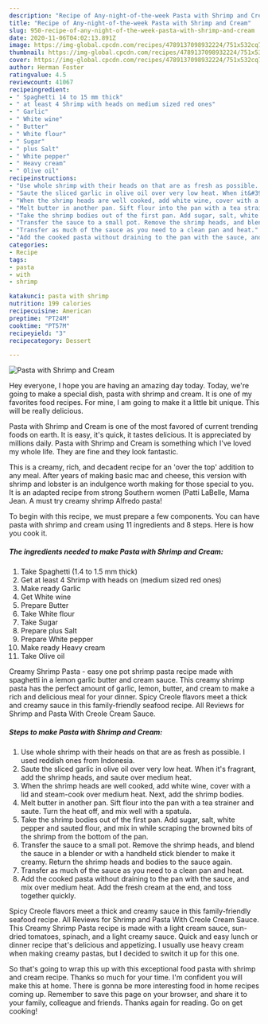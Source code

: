 ```yaml
---
description: "Recipe of Any-night-of-the-week Pasta with Shrimp and Cream"
title: "Recipe of Any-night-of-the-week Pasta with Shrimp and Cream"
slug: 950-recipe-of-any-night-of-the-week-pasta-with-shrimp-and-cream
date: 2020-11-06T04:02:13.891Z
image: https://img-global.cpcdn.com/recipes/4789137098932224/751x532cq70/pasta-with-shrimp-and-cream-recipe-main-photo.jpg
thumbnail: https://img-global.cpcdn.com/recipes/4789137098932224/751x532cq70/pasta-with-shrimp-and-cream-recipe-main-photo.jpg
cover: https://img-global.cpcdn.com/recipes/4789137098932224/751x532cq70/pasta-with-shrimp-and-cream-recipe-main-photo.jpg
author: Herman Foster
ratingvalue: 4.5
reviewcount: 41067
recipeingredient:
- " Spaghetti 14 to 15 mm thick"
- " at least 4 Shrimp with heads on medium sized red ones"
- " Garlic"
- " White wine"
- " Butter"
- " White flour"
- " Sugar"
- " plus Salt"
- " White pepper"
- " Heavy cream"
- " Olive oil"
recipeinstructions:
- "Use whole shrimp with their heads on that are as fresh as possible. I used reddish ones from Indonesia."
- "Saute the sliced garlic in olive oil over very low heat. When it&#39;s fragrant, add the shrimp heads, and saute over medium heat."
- "When the shrimp heads are well cooked, add white wine, cover with a lid and steam-cook over medium heat. Next, add the shrimp bodies."
- "Melt butter in another pan. Sift flour into the pan with a tea strainer and saute. Turn the heat off, and mix well with a spatula."
- "Take the shrimp bodies out of the first pan. Add sugar, salt, white pepper and sauted flour, and mix in while scraping the browned bits of the shrimp from the bottom of the pan."
- "Transfer the sauce to a small pot. Remove the shrimp heads, and blend the sauce in a blender or with a handheld stick blender to make it creamy. Return the shrimp heads and bodies to the sauce again."
- "Transfer as much of the sauce as you need to a clean pan and heat."
- "Add the cooked pasta without draining to the pan with the sauce, and mix over medium heat. Add the fresh cream at the end, and toss together quickly."
categories:
- Recipe
tags:
- pasta
- with
- shrimp

katakunci: pasta with shrimp 
nutrition: 199 calories
recipecuisine: American
preptime: "PT24M"
cooktime: "PT57M"
recipeyield: "3"
recipecategory: Dessert

---
```



![Pasta with Shrimp and Cream](https://img-global.cpcdn.com/recipes/4789137098932224/751x532cq70/pasta-with-shrimp-and-cream-recipe-main-photo.jpg)

Hey everyone, I hope you are having an amazing day today. Today, we're going to make a special dish, pasta with shrimp and cream. It is one of my favorites food recipes. For mine, I am going to make it a little bit unique. This will be really delicious.

Pasta with Shrimp and Cream is one of the most favored of current trending foods on earth. It is easy, it's quick, it tastes delicious. It is appreciated by millions daily. Pasta with Shrimp and Cream is something which I've loved my whole life. They are fine and they look fantastic.

This is a creamy, rich, and decadent recipe for an &#39;over the top&#39; addition to any meal. After years of making basic mac and cheese, this version with shrimp and lobster is an indulgence worth making for those special to you. It is an adapted recipe from strong Southern women (Patti LaBelle, Mama Jean. A must try creamy shrimp Alfredo pasta!


To begin with this recipe, we must prepare a few components. You can have pasta with shrimp and cream using 11 ingredients and 8 steps. Here is how you cook it.

<!--inarticleads1-->

##### The ingredients needed to make Pasta with Shrimp and Cream:

1. Take  Spaghetti (1.4 to 1.5 mm thick)
1. Get  at least 4 Shrimp with heads on (medium sized red ones)
1. Make ready  Garlic
1. Get  White wine
1. Prepare  Butter
1. Take  White flour
1. Take  Sugar
1. Prepare  plus Salt
1. Prepare  White pepper
1. Make ready  Heavy cream
1. Take  Olive oil


Creamy Shrimp Pasta - easy one pot shrimp pasta recipe made with spaghetti in a lemon garlic butter and cream sauce. This creamy shrimp pasta has the perfect amount of garlic, lemon, butter, and cream to make a rich and delicious meal for your dinner. Spicy Creole flavors meet a thick and creamy sauce in this family-friendly seafood recipe. All Reviews for Shrimp and Pasta With Creole Cream Sauce. 

<!--inarticleads2-->

##### Steps to make Pasta with Shrimp and Cream:

1. Use whole shrimp with their heads on that are as fresh as possible. I used reddish ones from Indonesia.
1. Saute the sliced garlic in olive oil over very low heat. When it&#39;s fragrant, add the shrimp heads, and saute over medium heat.
1. When the shrimp heads are well cooked, add white wine, cover with a lid and steam-cook over medium heat. Next, add the shrimp bodies.
1. Melt butter in another pan. Sift flour into the pan with a tea strainer and saute. Turn the heat off, and mix well with a spatula.
1. Take the shrimp bodies out of the first pan. Add sugar, salt, white pepper and sauted flour, and mix in while scraping the browned bits of the shrimp from the bottom of the pan.
1. Transfer the sauce to a small pot. Remove the shrimp heads, and blend the sauce in a blender or with a handheld stick blender to make it creamy. Return the shrimp heads and bodies to the sauce again.
1. Transfer as much of the sauce as you need to a clean pan and heat.
1. Add the cooked pasta without draining to the pan with the sauce, and mix over medium heat. Add the fresh cream at the end, and toss together quickly.


Spicy Creole flavors meet a thick and creamy sauce in this family-friendly seafood recipe. All Reviews for Shrimp and Pasta With Creole Cream Sauce. This Creamy Shrimp Pasta recipe is made with a light cream sauce, sun-dried tomatoes, spinach, and a light creamy sauce. Quick and easy lunch or dinner recipe that&#39;s delicious and appetizing. I usually use heavy cream when making creamy pastas, but I decided to switch it up for this one. 

So that's going to wrap this up with this exceptional food pasta with shrimp and cream recipe. Thanks so much for your time. I'm confident you will make this at home. There is gonna be more interesting food in home recipes coming up. Remember to save this page on your browser, and share it to your family, colleague and friends. Thanks again for reading. Go on get cooking!
